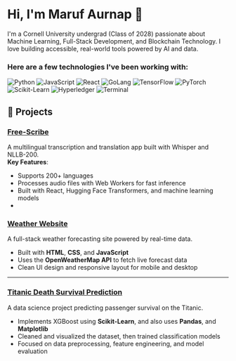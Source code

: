 # Hi, I'm Maruf Aurnap 👋

I'm a Cornell University undergrad (Class of 2028) passionate about Machine Learning, Full-Stack Development, and Blockchain Technology. I love building accessible, real-world tools powered by AI and data.

### Here are a few technologies I've been working with:
![Python](https://img.shields.io/badge/-Python-3776AB?style=for-the-badge&logo=python&logoColor=white)
![JavaScript](https://img.shields.io/badge/-JavaScript-F7DF1E?style=for-the-badge&logo=javascript&logoColor=black)
![React](https://img.shields.io/badge/-React.js-61DAFB?style=for-the-badge&logo=react&logoColor=black)
![GoLang](https://img.shields.io/badge/-GoLang-00ADD8?style=for-the-badge&logo=go&logoColor=white)
![TensorFlow](https://img.shields.io/badge/-TensorFlow-FF6F00?style=for-the-badge&logo=tensorflow&logoColor=white)
![PyTorch](https://img.shields.io/badge/-PyTorch-EE4C2C?style=for-the-badge&logo=pytorch&logoColor=white)
![Scikit-Learn](https://img.shields.io/badge/-Scikit_Learn-F7931E?style=for-the-badge&logo=scikit-learn&logoColor=white)
![Hyperledger](https://img.shields.io/badge/-Hyperledger-2DABB1?style=for-the-badge&logo=hyperledger&logoColor=white)
![Terminal](https://img.shields.io/badge/-Terminal-black?style=for-the-badge&logo=gnubash&logoColor=white)

## 🧠 Projects

### [Free-Scribe](https://github.com/marnan4/free-scribe)
A multilingual transcription and translation app built with Whisper and NLLB-200.  
**Key Features**:
- Supports 200+ languages  
- Processes audio files with Web Workers for fast inference  
- Built with React, Hugging Face Transformers, and machine learning models
- 
### [Weather Website](https://github.com/marnan4/Weather-Website)
A full-stack weather forecasting site powered by real-time data.  
- Built with **HTML**, **CSS**, and **JavaScript**  
- Uses the **OpenWeatherMap API** to fetch live forecast data  
- Clean UI design and responsive layout for mobile and desktop  

---

### [Titanic Death Survival Prediction](https://github.com/marnan4/TitanicDeathSurvival)
A data science project predicting passenger survival on the Titanic.  
- Implements XGBoost using **Scikit-Learn**, and also uses **Pandas**, and **Matplotlib**  
- Cleaned and visualized the dataset, then trained classification models  
- Focused on data preprocessing, feature engineering, and model evaluation 

